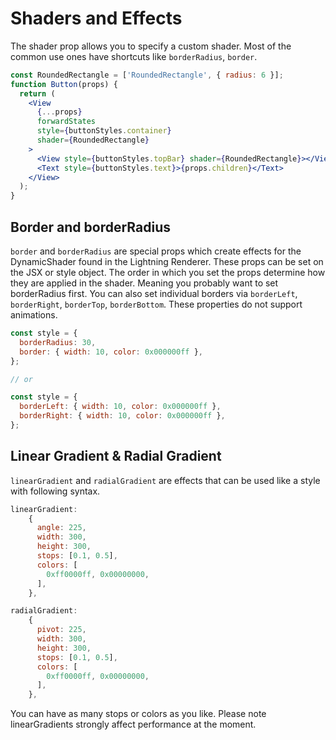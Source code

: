 # Shaders and Effects

The shader prop allows you to specify a custom shader. Most of the common use ones have shortcuts like `borderRadius`, `border`.

```jsx
const RoundedRectangle = ['RoundedRectangle', { radius: 6 }];
function Button(props) {
  return (
    <View
      {...props}
      forwardStates
      style={buttonStyles.container}
      shader={RoundedRectangle}
    >
      <View style={buttonStyles.topBar} shader={RoundedRectangle}></View>
      <Text style={buttonStyles.text}>{props.children}</Text>
    </View>
  );
}
```

## Border and borderRadius

`border` and `borderRadius` are special props which create effects for the DynamicShader found in the Lightning Renderer. These props can be set on the JSX or style object. The order in which you set the props determine how they are applied in the shader. Meaning you probably want to set borderRadius first. You can also set individual borders via `borderLeft`, `borderRight`, `borderTop`, `borderBottom`. These properties do not support animations.

```js
const style = {
  borderRadius: 30,
  border: { width: 10, color: 0x000000ff },
};

// or

const style = {
  borderLeft: { width: 10, color: 0x000000ff },
  borderRight: { width: 10, color: 0x000000ff },
};
```

## Linear Gradient & Radial Gradient

`linearGradient` and `radialGradient` are effects that can be used like a style with following syntax.

```js
linearGradient:
    {
      angle: 225,
      width: 300,
      height: 300,
      stops: [0.1, 0.5],
      colors: [
        0xff0000ff, 0x00000000,
      ],
    },
```

```js
radialGradient:
    {
      pivot: 225,
      width: 300,
      height: 300,
      stops: [0.1, 0.5],
      colors: [
        0xff0000ff, 0x00000000,
      ],
    },
```

You can have as many stops or colors as you like. Please note linearGradients strongly affect performance at the moment.
